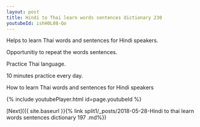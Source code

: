 ```yaml
---
layout: post
title: Hindi to Thai learn words sentences dictionary 230 
youtubeId: ishH0L08-Qo
---
```

 
 
Helps to learn Thai words and sentences for Hindi speakers.

Opportunitiy to repeat the words sentences. 

Practice Thai language. 
 
10 minutes practice every day. 
 
How to learn Thai words and sentences for Hindi speakers 
 
{% include youtubePlayer.html id=page.youtubeId %}
 
 
[Next]({{ site.baseurl }}{% link  split1/_posts/2018-05-28-Hindi to thai learn words sentences dictionary 197 .md%})
 
